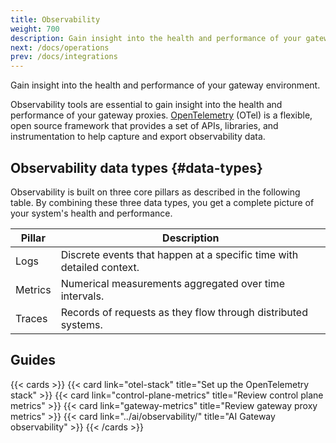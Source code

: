 ```yaml
---
title: Observability
weight: 700
description: Gain insight into the health and performance of your gateways.
next: /docs/operations
prev: /docs/integrations
---
```


Gain insight into the health and performance of your gateway environment.

Observability tools are essential to gain insight into the health and performance of your gateway proxies. [OpenTelemetry](https://opentelemetry.io/) (OTel) is a flexible, open source framework that provides a set of APIs, libraries, and instrumentation to help capture and export observability data.

## Observability data types {#data-types}

Observability is built on three core pillars as described in the following table. By combining these three data types, you get a complete picture of your system's health and performance.

| Pillar | Description |
| -- | -- |
| Logs | Discrete events that happen at a specific time with detailed context. |
| Metrics | Numerical measurements aggregated over time intervals. |
| Traces | Records of requests as they flow through distributed systems. |

## Guides

{{< cards >}}
  {{< card link="otel-stack" title="Set up the OpenTelemetry stack" >}}
  {{< card link="control-plane-metrics" title="Review control plane metrics" >}}
  {{< card link="gateway-metrics" title="Review gateway proxy metrics" >}}
  {{< card link="../ai/observability/" title="AI Gateway observability" >}}
{{< /cards >}}
